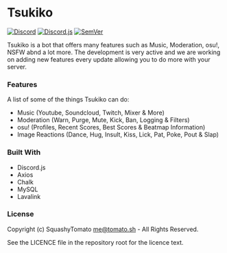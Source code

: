 # Tsukiko
[![Discord](https://discordapp.com/api/guilds/705940785744314370/widget.png)](https://discord.gg/b69tdYU)
[![Discord.js](https://img.shields.io/badge/Discord-js-orange)](https://github.com/discordjs/discord.js)
[![SemVer](https://img.shields.io/badge/SemVer-Versioning-black)](http://semver.org)


Tsukiko is a bot that offers many features such as Music, Moderation, osu!, NSFW abnd a lot more.
The development is very active and we are working on adding new features every update allowing you to do more with your server.

### Features
A list of some of the things Tsukiko can do:

* Music (Youtube, Soundcloud, Twitch, Mixer & More)
* Moderation (Warn, Purge, Mute, Kick, Ban, Logging & Filters)
* osu! (Profiles, Recent Scores, Best Scores & Beatmap Information)
* Image Reactions (Dance, Hug, Insult, Kiss, Lick, Pat, Poke, Pout & Slap)


### Built With
* Discord.js
* Axios
* Chalk
* MySQL
* Lavalink


### License
Copyright (c) SquashyTomato [me@tomato.sh](mailto:me@tomato.sh) - All Rights Reserved.

See the LICENCE file in the repository root for the licence text.